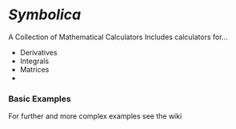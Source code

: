 # *_Symbolica_*
A Collection of Mathematical Calculators
Includes calculators for...
* Derivatives
* Integrals
* Matrices
* 
### Basic Examples
For further and more complex examples see the wiki
